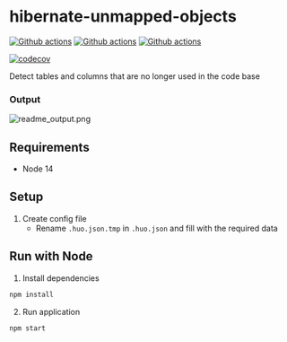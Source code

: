 # hibernate-unmapped-objects

[![Github actions](https://github.com/detomarco/hibernate-unmapped-objects/actions/workflows/publish.yml/badge.svg?branch=main)](https://github.com/detomarco/hibernate-unmapped-objects/actions/workflows/publish.yml)
[![Github actions](https://github.com/detomarco/hibernate-unmapped-objects/actions/workflows/lint.yml/badge.svg?branch=main)](https://github.com/detomarco/hibernate-unmapped-objects/actions/workflows/lint.yml)
[![Github actions](https://github.com/detomarco/hibernate-unmapped-objects/actions/workflows/codeql.yml/badge.svg?branch=main)](https://github.com/detomarco/hibernate-unmapped-objects/actions/workflows/codeql.yml)

[![codecov](https://codecov.io/gh/detomarco/hibernate-unmapped-objects/branch/main/graph/badge.svg?token=V9O1K5K98V)](https://codecov.io/gh/detomarco/hibernate-unmapped-objects)

Detect tables and columns that are no longer used in the code base

### Output
![readme_output.png](images/readme_output.png)

## Requirements

- Node 14

## Setup

1. Create config file
   - Rename `.huo.json.tmp` in `.huo.json` and fill with the required data

## Run with Node

1. Install dependencies
```bash
npm install 
```

2. Run application
```shell
npm start   
```
